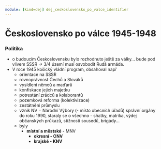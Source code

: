 ```yaml
---
module: [kind=dej] dej_ceskoslovensko_po_valce_identifier
---
```


# Československo po válce 1945-1948

### Politika
- o budoucím Československu bylo rozhodnuto ještě za války... bude pod vlivem SSSR -> 3/4 území musí osvobodit Rudá armáda.
- V roce 1945 košický vládní program, obsahoval např
    - orientace na SSSR
    - rovnoprávnost Čechů a Slováků
    - vysídlení němců a maďarů
    - konfiskace jejich majetku
    - potrestání zrádců a kolaborantů
    - pozemková reforma (kolektivizace)
    - zestátnění průmyslu
    - vznik NV = Národní Výbory (- místo obecních úřadů) správní orgány do roku 1990, staraly se o všechno - sňatky, matrika, výdej občanských průkazů, stížnosti sousedů, brigády...
    - byly
        - **místní a městské** - MNV
            - **okresní - ONV**
            - **krajské - KNV**